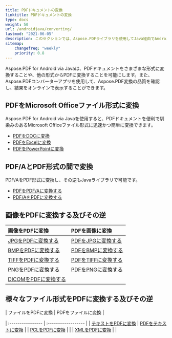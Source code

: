 ```yaml
---
title: PDFドキュメントの変換
linktitle: PDFドキュメントの変換
type: docs
weight: 50
url: /androidjava/converting/
lastmod: "2021-06-05"
description: このセクションでは、Aspose.PDFライブラリを使用してJava経由でAndroid上でPDFドキュメントを変換するためのすべての可能なオプションの説明が含まれています。
sitemap:
    changefreq: "weekly"
    priority: 0.8
---
```


Aspose.PDF for Android via Javaは、PDFドキュメントをさまざまな形式に変換することや、他の形式からPDFに変換することを可能にします。また、Aspose.PDFコンバーターアプリを使用して、Aspose.PDF変換の品質を確認し、結果をオンラインで表示することができます。

## PDFをMicrosoft Officeファイル形式に変換

Aspose.PDF for Android via Javaを使用すると、PDFドキュメントを便利で馴染みのあるMicrosoft Officeファイル形式に迅速かつ簡単に変換できます。

- [PDFをDOCに変換](/pdf/androidjava/convert-pdf-to-doc/)
- [PDFをExcelに変換](/pdf/androidjava/convert-pdf-to-excel/)
- [PDFをPowerPointに変換](/pdf/androidjava/convert-pdf-to-powerpoint/)

## PDF/AとPDF形式の間で変換

PDF/AをPDF形式に変換し、その逆もJavaライブラリで可能です。

- [PDFをPDF/Aに変換する](/pdf/androidjava/convert-pdf-file-to-pdfa/)
- [PDF/AをPDFに変換する](/pdf/androidjava/convert-pdfa-to-pdf/)

## 画像をPDFに変換する及びその逆

| 画像をPDFに変換 | PDFを画像に変換 |
| :---------------- | :------------------ |
| [JPGをPDFに変換する](/pdf/androidjava/convert-jpg-to-pdf/) | [PDFをJPGに変換する](/pdf/androidjava/convert-pdf-to-jpg/) |
| [BMPをPDFに変換する](/pdf/androidjava/convert-bmp-to-pdf/) | [PDFをBMPに変換する](/pdf/androidjava/convert-pdf-to-bmp/) |
| [TIFFをPDFに変換する](/pdf/androidjava/convert-tiff-to-pdf/) | [PDFをTIFFに変換する](/pdf/androidjava/convert-pdf-to-tiff/) |
| [PNGをPDFに変換する](/pdf/androidjava/convert-png-to-pdf/) | [PDFをPNGに変換する](/pdf/androidjava/convert-pdf-to-png/) |
| [DICOMをPDFに変換する](/pdf/androidjava/convert-dicom-to-pdf/) | |

## 様々なファイル形式をPDFに変換する及びその逆

| ファイルをPDFに変換 | PDFをファイルに変換 |

| :---------------- | :------------------ |
| [テキストをPDFに変換](/pdf/androidjava/convert-text-to-pdf/) | [PDFをテキストに変換](/pdf/androidjava/convert-pdf-to-txt/) |
| [PCLをPDFに変換](/pdf/androidjava/convert-pcl-to-pdf/) | |
| [XMLをPDFに変換](/pdf/androidjava/convert-xml-to-pdf/) | |